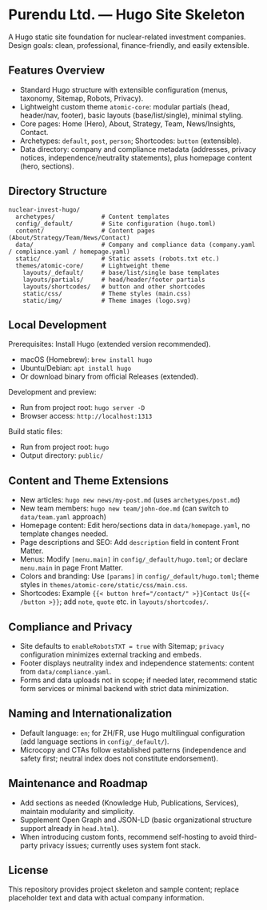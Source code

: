 # Purendu Ltd. — Hugo Site Skeleton

A Hugo static site foundation for nuclear-related investment companies. Design goals: clean, professional, finance-friendly, and easily extensible.

## Features Overview
- Standard Hugo structure with extensible configuration (menus, taxonomy, Sitemap, Robots, Privacy).
- Lightweight custom theme `atomic-core`: modular partials (head, header/nav, footer), basic layouts (base/list/single), minimal styling.
- Core pages: Home (Hero), About, Strategy, Team, News/Insights, Contact.
- Archetypes: `default`, `post`, `person`; Shortcodes: `button` (extensible).
- Data directory: company and compliance metadata (addresses, privacy notices, independence/neutrality statements), plus homepage content (hero, sections).

## Directory Structure
```
nuclear-invest-hugo/
  archetypes/             # Content templates
  config/_default/        # Site configuration (hugo.toml)
  content/                # Content pages (About/Strategy/Team/News/Contact)
  data/                   # Company and compliance data (company.yaml / compliance.yaml / homepage.yaml)
  static/                 # Static assets (robots.txt etc.)
  themes/atomic-core/     # Lightweight theme
    layouts/_default/     # base/list/single base templates
    layouts/partials/     # head/header/footer partials
    layouts/shortcodes/   # button and other shortcodes
    static/css/           # Theme styles (main.css)
    static/img/           # Theme images (logo.svg)
```

## Local Development
Prerequisites: Install Hugo (extended version recommended).
- macOS (Homebrew): `brew install hugo`
- Ubuntu/Debian: `apt install hugo`
- Or download binary from official Releases (extended).

Development and preview:
- Run from project root: `hugo server -D`
- Browser access: `http://localhost:1313`

Build static files:
- Run from project root: `hugo`
- Output directory: `public/`

## Content and Theme Extensions
- New articles: `hugo new news/my-post.md` (uses `archetypes/post.md`)
- New team members: `hugo new team/john-doe.md` (can switch to `data/team.yaml` approach)
- Homepage content: Edit hero/sections data in `data/homepage.yaml`, no template changes needed.
- Page descriptions and SEO: Add `description` field in content Front Matter.
- Menus: Modify `[menu.main]` in `config/_default/hugo.toml`; or declare `menu.main` in page Front Matter.
- Colors and branding: Use `[params]` in `config/_default/hugo.toml`; theme styles in `themes/atomic-core/static/css/main.css`.
- Shortcodes: Example `{{< button href="/contact/" >}}Contact Us{{< /button >}}`; add `note`, `quote` etc. in `layouts/shortcodes/`.

## Compliance and Privacy
- Site defaults to `enableRobotsTXT = true` with Sitemap; `privacy` configuration minimizes external tracking and embeds.
- Footer displays neutrality index and independence statements: content from `data/compliance.yaml`.
- Forms and data uploads not in scope; if needed later, recommend static form services or minimal backend with strict data minimization.

## Naming and Internationalization
- Default language: `en`; for ZH/FR, use Hugo multilingual configuration (add language sections in `config/_default/`).
- Microcopy and CTAs follow established patterns (independence and safety first; neutral index does not constitute endorsement).

## Maintenance and Roadmap
- Add sections as needed (Knowledge Hub, Publications, Services), maintain modularity and simplicity.
- Supplement Open Graph and JSON-LD (basic organizational structure support already in `head.html`).
- When introducing custom fonts, recommend self-hosting to avoid third-party privacy issues; currently uses system font stack.

## License
This repository provides project skeleton and sample content; replace placeholder text and data with actual company information.
